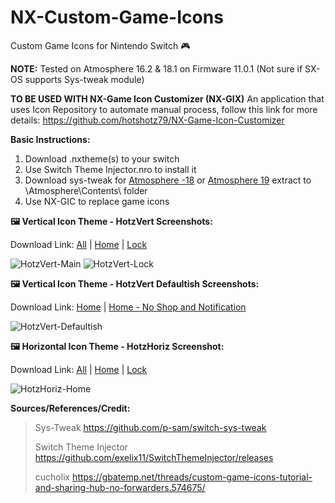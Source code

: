 # NX-Custom-Game-Icons
Custom Game Icons for Nintendo Switch :video_game:

**NOTE:** Tested on Atmosphere 16.2 & 18.1 on Firmware 11.0.1 (Not sure if SX-OS supports Sys-tweak module)

**TO BE USED WITH NX-Game Icon Customizer (NX-GIX)**
An application that uses Icon Repository to automate manual process, follow this link for more details:
https://github.com/hotshotz79/NX-Game-Icon-Customizer

**Basic Instructions:**
1. Download .nxtheme(s) to your switch
2. Use Switch Theme Injector.nro to install it
3. Download sys-tweak for [Atmosphere -18](https://github.com/hotshotz79/NX-Custom-Game-Icons/raw/main/sys-tweak.zip) or [Atmosphere 19](https://github.com/hotshotz79/NX-Custom-Game-Icons/raw/main/sys-tweak-Commit-b2014ac.zip) extract to \\Atmosphere\Contents\ folder
4. Use NX-GIC to replace game icons

**:framed_picture: Vertical Icon Theme - HotzVert Screenshots:**

Download Link: [All](https://github.com/hotshotz79/NX-Custom-Game-Icons/raw/main/Themes/HotzVert-All.nxtheme) | [Home](https://github.com/hotshotz79/NX-Custom-Game-Icons/raw/main/Themes/HotzVert-Home.nxtheme) | [Lock](https://github.com/hotshotz79/NX-Custom-Game-Icons/raw/main/Themes/HotzVert-Lock.nxtheme)

![HotzVert-Main](https://user-images.githubusercontent.com/7006684/106550700-aa267b80-64e1-11eb-9995-b5a4d5637928.jpg)
![HotzVert-Lock](https://user-images.githubusercontent.com/7006684/106550694-a7c42180-64e1-11eb-9d9f-81cb0ca75d72.jpg)

**:framed_picture: Vertical Icon Theme - HotzVert Defaultish Screenshots:**

Download Link: [Home](https://github.com/hotshotz79/NX-Custom-Game-Icons/raw/main/Themes/HotzVertDefaultish-Home.nxtheme) | [Home - No Shop and Notification](https://github.com/hotshotz79/NX-Custom-Game-Icons/blob/main/Themes/HotzVertDefaultish-Home-NoShopNotif.nxtheme)

![HotzVert-Defaultish](https://user-images.githubusercontent.com/7006684/113594792-2a627d80-9606-11eb-9595-dac2fcfe0950.jpg)

**:framed_picture: Horizontal Icon Theme - HotzHoriz Screenshot:** 

Download Link: [All](https://github.com/hotshotz79/NX-Custom-Game-Icons/raw/main/Themes/HotzHoriz-All.nxtheme) | [Home](https://github.com/hotshotz79/NX-Custom-Game-Icons/raw/main/Themes/HotzHoriz-Home.nxtheme) | [Lock](https://github.com/hotshotz79/NX-Custom-Game-Icons/raw/main/Themes/HotzHoriz-Lock.nxtheme)

![HotzHoriz-Home](https://user-images.githubusercontent.com/7006684/106550927-228d3c80-64e2-11eb-8576-46dfdb7b9c0d.jpg)

**Sources/References/Credit:**

> Sys-Tweak https://github.com/p-sam/switch-sys-tweak
>
> Switch Theme Injector https://github.com/exelix11/SwitchThemeInjector/releases
>
> cucholix  https://gbatemp.net/threads/custom-game-icons-tutorial-and-sharing-hub-no-forwarders.574675/
